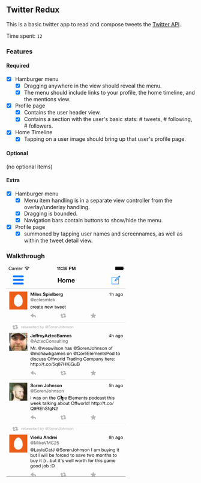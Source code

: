 ## Twitter Redux

This is a basic twitter app to read and compose tweets the [Twitter API](https://apps.twitter.com/).

Time spent: `12`

### Features

#### Required

- [x] Hamburger menu
  - [x] Dragging anywhere in the view should reveal the menu.
  - [x] The menu should include links to your profile, the home timeline, and the mentions view.
- [x] Profile page
  - [x] Contains the user header view.
  - [x] Contains a section with the user's basic stats: # tweets, # following, # followers.
- [x] Home Timeline
  - [x] Tapping on a user image should bring up that user's profile page.

#### Optional

(no optional items)

#### Extra
- [x] Hamburger menu
  - [x] Menu item handling is in a separate view controller from the overlay/underlay handling.
  - [x] Dragging is bounded.
  - [x] Navigation bars contain buttons to show/hide the menu.
- [x] Profile page
  - [x] summoned by tapping user names and screennames, as well as within the tweet detail view.

### Walkthrough

![Video Walkthrough](walkthrough.gif)
